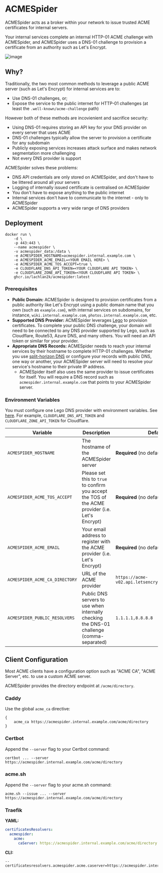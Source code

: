 # ACMESpider

ACMESpider acts as a broker within your network to issue trusted ACME certificates for internal servers.

Your internal services complete an internal HTTP-01 ACME challenge with ACMESpider, and ACMESpider uses a DNS-01 challenge to provision a certificate from an authority such as Let's Encrypt.

![image](https://github.com/user-attachments/assets/833963b4-73aa-433c-8ac8-4b61d7917077)

## Why?

Traditionally, the two most common methods to leverage a public ACME server (such as Let's Encrypt) for internal services are to:
- Use DNS-01 challenges, or;
- Expose the service to the public internet for HTTP-01 challenges (at least the `.well-known/acme-challenge` path)

However both of these methods are incovienient and sacrifice security:
- Using DNS-01 requires storing an API key for your DNS provider on every server that uses ACME
- DNS-01 challenges typically allow the server to provision a certificate for any subdomain
- Publicly exposing services increases attack surface and makes network segmentation more challenging
- Not every DNS provider is support

ACMESpider solves these problems:
- DNS API credentials are only stored on ACMESpider, and don't have to be littered around all your servers
- Logging of internally issued certificate is centralised on ACMESpider
- You don't have to expose anything to the public internet
- Internal services don't have to communicate to the internet - only to ACMESpider
- ACMESpider supports a very wide range of DNS providers


## Deployment

```
docker run \
    -d \
    -p 443:443 \
    --name acmespider \
    -v acmespider_data:/data \
    -e ACMESPIDER_HOSTNAME=acmespider.internal.example.com \
    -e ACMESPIDER_ACME_EMAIL=<YOUR EMAIL HERE> \
    -e ACMESPIDER_ACME_TOS_ACCEPT=true \
    -e CLOUDFLARE_DNS_API_TOKEN=<YOUR CLOUDFLARE API TOKEN> \
    -e CLOUDFLARE_ZONE_API_TOKEN=<YOUR CLOUDFLARE API TOKEN> \
    ghcr.io/lachlan2k/acmespider:latest
```

### Prerequisites

- **Public Domain:** ACMESpider is designed to provision certificates from a public authority like Let's Encrypt using a public domain name that you own (such as `example.com`), with internal services on subdomains, for instance, `wiki.internal.example.com`, `photos.internal.example.com`, etc.
- **Supported DNS Provider:** ACMESpider leverages [Lego](https://go-acme.github.io/lego/dns/) to provision certificates. To complete your public DNS challenge, your domain will need to be connected to any DNS provider supported by Lego, such as Cloudflare, Route53, Azure DNS, and many others. You will need an API token or similar for your provider.
- **Appropriate DNS Records:** ACMESpider needs to reach your internal services by their hostname to complete HTTP-01 challenges. Whether you use [split-horizon DNS](https://en.wikipedia.org/wiki/Split-horizon_DNS) or configure your records with public DNS, one way or another, your ACMESpider server will need to resolve your service's hostname to their private IP address.
    - ACMESpider itself also uses the same provider to issue certificates for itself. You will require a DNS record such as `acmespider.internal.example.com` that points to your ACMESpider server.

### Environment Variables

You must configure one Lego DNS provider with environment variables. See [here](https://go-acme.github.io/lego/dns/). For example, `CLOUDFLARE_DNS_API_TOKEN` and `CLOUDFLARE_ZONE_API_TOKEN` for Cloudflare.

Variable | Description | Default
| - | - | -
`ACMESPIDER_HOSTNAME` | The hostname of the ACMESpider server | **Required** (no default)
`ACMESPIDER_ACME_TOS_ACCEPT` | Please set this to `true` to confirm you accept the TOS of the ACME provider (i.e. Let's Encrypt) | **Required** (no default)
`ACMESPIDER_ACME_EMAIL` | Your email address to register with the ACME provider (i.e. Let's Encrypt) | **Required** (no default)
`ACMESPIDER_ACME_CA_DIRECTORY` | URL of the ACME provider | `https://acme-v02.api.letsencrypt.org/directory`
`ACMESPIDER_PUBLIC_RESOLVERS` | Public DNS servers to use when internally checking the DNS-01 challenge (comma-separated) | `1.1.1.1,8.8.8.8`

## Client Configuration

Most ACME clients have a configuration option such as "ACME CA", "ACME Server", etc. to use a custom ACME server.

ACMESpider provides the directory endpoint at `/acme/directory`.

### Caddy

Use the global `acme_ca` directive:

```
{
    acme_ca https://acmespider.internal.example.com/acme/directory
}
```

### Certbot

Append the `--server` flag to your Certbot command:

```
certbot ... --server https://acmespider.internal.example.com/acme/directory
```

### acme.sh

Append the `--server` flag to your acme.sh command:

```
acme.sh --issue ... --server https://acmespider.internal.example.com/acme/directory
```

### Traefik

**YAML:**

```yaml
certificatesResolvers:
  acmespider:
    acme:
      caServer: https://acmespider.internal.example.com/acme/directory
```

**CLI:**

```
--certificatesresolvers.acmespider.acme.caserver=https://acmespider.internal.example.com/acme/directory
```